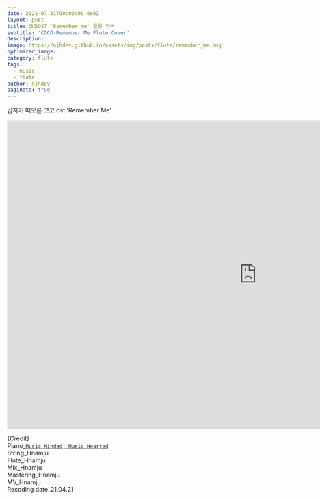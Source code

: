 ```yaml
---
date: 2021-07-31T00:00:00.000Z
layout: post
title: 코코OST 'Remember me' 플룻 커버
subtitle: 'COCO-Remember Me Flute Cover'
description: 
image: https://njhdev.github.io/assets/img/posts/flute/remember_me.png
optimized_image: 
category: flute
tags:
  - music
  - flute
author: njhdev
paginate: true
---
```


갑자기 떠오른 코코 ost 'Remember Me'

<iframe width="1166" height="721" src="https://www.youtube.com/embed/sNuVjKoGXQQ" title="YouTube video player" frameborder="0" allow="accelerometer; autoplay; clipboard-write; encrypted-media; gyroscope; picture-in-picture" allowfullscreen></iframe>

{Credit}
<br/>Piano_[`Music Minded, Music Hearted`](https://youtu.be/wScg7eYC6sU)
<br/>String_Hnamju
<br/>Flute_Hnamju
<br/>Mix_Hnamju
<br/>Mastering_Hnamju
<br/>MV_Hnamju
<br/>Recoding date_21.04.21
